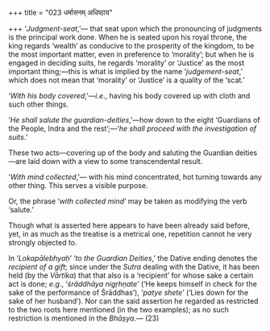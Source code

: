 +++
title = "023 धर्मासनम् अधिष्ठाय"

+++
‘*Judgment-seat*,’— that seat upon which the pronouncing of judgments is
the principal work done. When he is seated upon his royal throne, the
king regards ‘wealth’ as conducive to the prosperity of the kingdom, to
be the most important matter, even in preference to ‘morality’; but when
he is engaged in deciding suits, he regards ‘morality’ or ‘Justice’ as
the most important thing;—this is what is implied by the name
‘*judgement-seat*,’ which does not mean that ‘morality’ or ‘Justice’ is
a quality of the ‘scat.’

‘*With his body covered*,’—*i.e*., having his body covered up with cloth
and such other things.

‘*He shall salute the guardian-deities*,’—how down to the eight
‘Guardians of the People, Indra and the rest’;—‘*he shall proceed with
the investigation of suits*.’

These two acts—covering up of the body and saluting the Guardian
deities—are laid down with a view to some transcendental result.

‘*With mind collected*,’— with his mind concentrated, hot turning
towards any other thing. This serves a visible purpose.

Or, the phrase ‘*with collected mind*’ may be taken as modifying the
verb ‘salute.’

Though what is asserted here appears to have been already said before,
yet, in as much as the treatise is a metrical one, repetition cannot he
very strongly objected to.

In ‘*Lokapālebhyaḥ*’ ‘*to the Guardian Deities*,’ the Dative ending
denotes the *recipient of a gift*; since under the *Sutra* dealing with
the Dative, it has been held (by the *Vārtika*) that that also is a
‘recipient’ for whose sake a certain act is done; *e.g*., ‘*śrāddhāya
nigṛhṇate*’ (‘He keeps himself in check for the sake of the performance
of Śrāddhas’), ‘*patye shete*’ (‘Lies down for the sake of her
husband’). Nor can the said assertion he regarded as restricted to the
two roots here mentioned (in the two examples); as no such restriction
is mentioned in the *Bhāṣya*.— (23)


